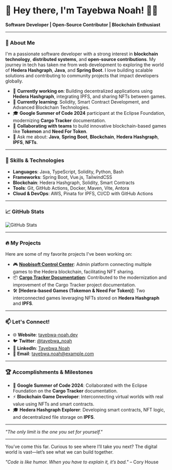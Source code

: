 # 👋 Hey there, I'm Tayebwa Noah! 🙋‍♂️

**Software Developer | Open-Source Contributor | Blockchain Enthusiast**

---

### 🌟 About Me

I'm a passionate software developer with a strong interest in **blockchain technology**, **distributed systems**, and **open-source contributions**. My journey in tech has taken me from web development to exploring the world of **Hedera Hashgraph**, **Java**, and **Spring Boot**. I love building scalable solutions and contributing to community projects that impact developers globally.

- 🔭 **Currently working on**: Building decentralized applications using **Hedera Hashgraph**, integrating IPFS, and sharing NFTs between games.
- 🌱 **Currently learning**: Solidity, Smart Contract Development, and Advanced Blockchain Technologies.
- 🎓 **Google Summer of Code 2024** participant at the Eclipse Foundation, modernizing **Cargo Tracker** documentation.
- 👯 **Collaborating with teams** to build innovative blockchain-based games like **Tokemon** and **Need For Token**.
- 💬 Ask me about: **Java**, **Spring Boot**, **Blockchain**, **Hedera Hashgraph**, **IPFS**, **NFTs**.

---

### 🚀 Skills & Technologies

- **Languages**: Java, TypeScript, Solidity, Python, Bash
- **Frameworks**: Spring Boot, Vue.js, TailwindCSS
- **Blockchain**: Hedera Hashgraph, Solidity, Smart Contracts
- **Tools**: Git, GitHub Actions, Docker, Maven, Vite, Antora
- **Cloud & DevOps**: AWS, Pinata for IPFS, CI/CD with GitHub Actions

---

### 📈 GitHub Stats

![GitHub Stats](https://github-readme-stats.vercel.app/api?username=Ndacyayisenga-droid&show_icons=true&theme=radical)

---

### 🔥 My Projects

Here are some of my favorite projects I've been working on:

- 🎮 **[Noobisoft Control Center](https://github.com/Jexsie/NoobisoftControlCenter)**: Admin platform connecting multiple games to the Hedera blockchain, facilitating NFT sharing.
- 📦 **[Cargo Tracker Documentation](https://github.com/Ndacyayisenga-droid/cargotracker/tree/docs)**: Contributed to the modernization and improvement of the Cargo Tracker project documentation.
- 🛠️ **[Hedera-based Games (Tokemon & Need For Token)]**: Two interconnected games leveraging NFTs stored on **Hedera Hashgraph** and **IPFS**.

---

### 📫 Let's Connect!

- 🌐 **Website**: [tayebwa-noah.dev](https://tayebwa-noah.dev)
- 🐦 **Twitter**: [@tayebwa_noah](https://twitter.com/tayebwa_noah)
- 💼 **LinkedIn**: [Tayebwa Noah](https://www.linkedin.com/in/tayebwa-noah/)
- 📧 **Email**: tayebwa.noah@example.com

---

### 🏆 Accomplishments & Milestones

- 🌱 **Google Summer of Code 2024**: Collaborated with the Eclipse Foundation on the **Cargo Tracker** documentation.
- ⚡ **Blockchain Game Developer**: Interconnecting virtual worlds with real value using NFTs and smart contracts.
- 🎓 **Hedera Hashgraph Explorer**: Developing smart contracts, NFT logic, and decentralized file storage on **IPFS**.

---

_"The only limit is the one you set for yourself."_

---

You’ve come this far. Curious to see where I’ll take you next? The digital world is vast—let’s see what we can build together.

_"Code is like humor. When you have to explain it, it’s bad."_ – Cory House

